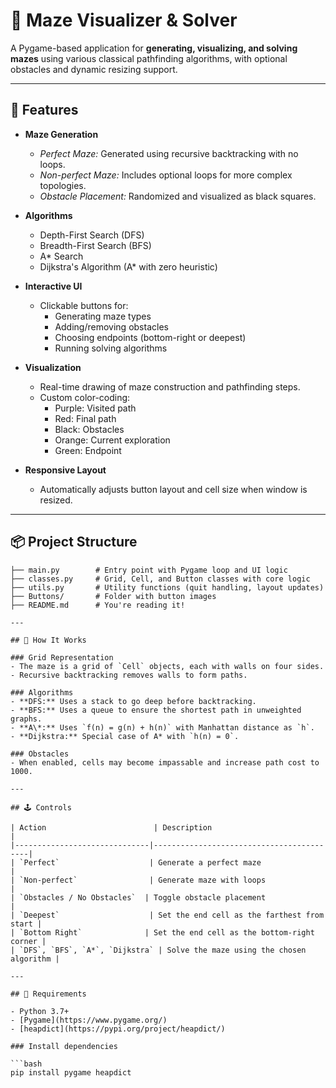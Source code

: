 # 🧩 Maze Visualizer & Solver

A Pygame-based application for **generating, visualizing, and solving mazes** using various classical pathfinding algorithms, with optional obstacles and dynamic resizing support.

---

## 🚀 Features

- **Maze Generation**
  - *Perfect Maze:* Generated using recursive backtracking with no loops.
  - *Non-perfect Maze:* Includes optional loops for more complex topologies.
  - *Obstacle Placement:* Randomized and visualized as black squares.

- **Algorithms**
  - Depth-First Search (DFS)
  - Breadth-First Search (BFS)
  - A* Search
  - Dijkstra's Algorithm (A* with zero heuristic)

- **Interactive UI**
  - Clickable buttons for:
    - Generating maze types
    - Adding/removing obstacles
    - Choosing endpoints (bottom-right or deepest)
    - Running solving algorithms

- **Visualization**
  - Real-time drawing of maze construction and pathfinding steps.
  - Custom color-coding:
    - Purple: Visited path
    - Red: Final path
    - Black: Obstacles
    - Orange: Current exploration
    - Green: Endpoint

- **Responsive Layout**
  - Automatically adjusts button layout and cell size when window is resized.

---

## 📦 Project Structure

```text
├── main.py        # Entry point with Pygame loop and UI logic
├── classes.py     # Grid, Cell, and Button classes with core logic
├── utils.py       # Utility functions (quit handling, layout updates)
├── Buttons/       # Folder with button images
├── README.md      # You're reading it!

---

## 🧠 How It Works

### Grid Representation
- The maze is a grid of `Cell` objects, each with walls on four sides.
- Recursive backtracking removes walls to form paths.

### Algorithms
- **DFS:** Uses a stack to go deep before backtracking.
- **BFS:** Uses a queue to ensure the shortest path in unweighted graphs.
- **A\*:** Uses `f(n) = g(n) + h(n)` with Manhattan distance as `h`.
- **Dijkstra:** Special case of A* with `h(n) = 0`.

### Obstacles
- When enabled, cells may become impassable and increase path cost to 1000.

---

## 🕹️ Controls

| Action                        | Description                              |
|------------------------------|------------------------------------------|
| `Perfect`                    | Generate a perfect maze                  |
| `Non-perfect`                | Generate maze with loops                 |
| `Obstacles / No Obstacles`  | Toggle obstacle placement                |
| `Deepest`                    | Set the end cell as the farthest from start |
| `Bottom Right`              | Set the end cell as the bottom-right corner |
| `DFS`, `BFS`, `A*`, `Dijkstra` | Solve the maze using the chosen algorithm |

---

## 🧰 Requirements

- Python 3.7+
- [Pygame](https://www.pygame.org/)
- [heapdict](https://pypi.org/project/heapdict/)

### Install dependencies

```bash
pip install pygame heapdict

